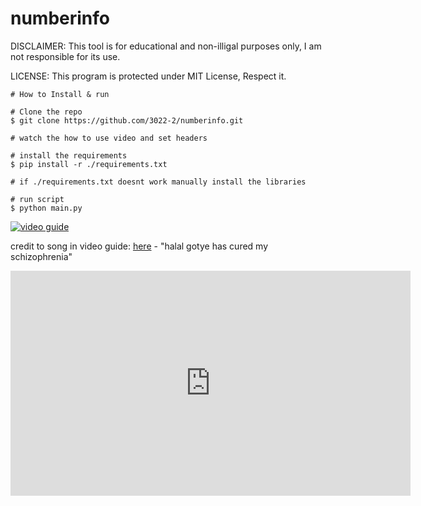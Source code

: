 # numberinfo

DISCLAIMER: This tool is for educational and non-illigal purposes only, I am not responsible for its use.

LICENSE: This program is protected under MIT License, Respect it.

```console
# How to Install & run

# Clone the repo
$ git clone https://github.com/3022-2/numberinfo.git

# watch the how to use video and set headers

# install the requirements
$ pip install -r ./requirements.txt

# if ./requirements.txt doesnt work manually install the libraries 

# run script
$ python main.py

```
[![video guide](https://i.imgur.com/FC2A7S4.png)](https://player.vimeo.com/video/924837860?h=287ad605c3 "video guide")

credit to song in video guide: [here](https://www.youtube.com/watch?v=H_d42ZSB7Pg) - "halal gotye has cured my schizophrenia"

<iframe src="https://player.vimeo.com/video/924837860" width="640" height="360" frameborder="0" allow="autoplay; fullscreen" allowfullscreen></iframe>

